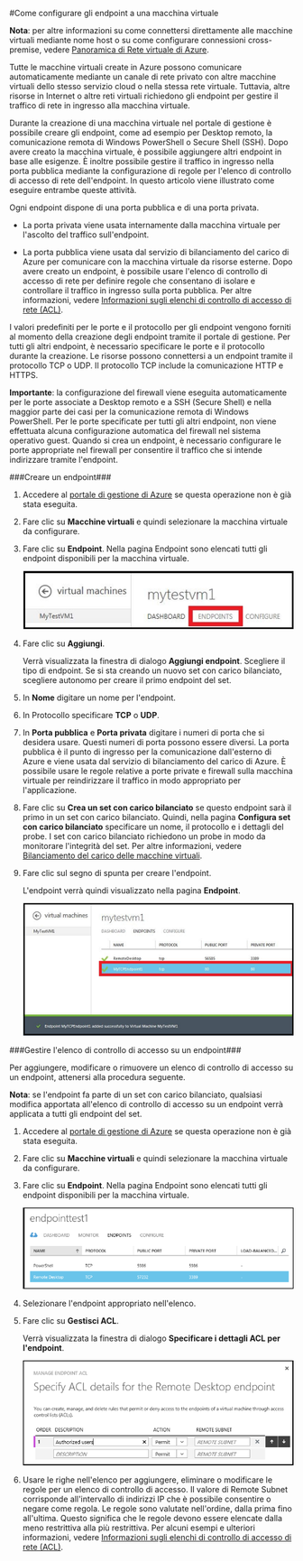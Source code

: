 ﻿<properties urlDisplayName="Set up endpoints" pageTitle="Configurare gli endpoint in una macchina virtuale in Azure" metaKeywords="Azure config setup, configuring vm connection" description="Learn how to setup communication with a virtual machine in Azure." metaCanonical="" services="virtual-machines" documentationCenter="" title="" authors="timlt" solutions="" manager="timlt" editor="" />

<tags ms.service="virtual-machines" ms.workload="infrastructure-services" ms.tgt_pltfrm="na" ms.devlang="na" ms.topic="article" ms.date="10/29/2014" ms.author="kathydav" />

#Come configurare gli endpoint a una macchina virtuale

**Nota**: per altre informazioni su come connettersi direttamente alle macchine virtuali mediante nome host o su come configurare connessioni cross-premise, vedere [Panoramica di Rete virtuale di Azure](http://go.microsoft.com/fwlink/p/?LinkID=294063).

Tutte le macchine virtuali create in Azure possono comunicare automaticamente mediante un canale di rete privato con altre macchine virtuali dello stesso servizio cloud o nella stessa rete virtuale. Tuttavia, altre risorse in Internet o altre reti virtuali richiedono gli endpoint per gestire il traffico di rete in ingresso alla macchina virtuale. 

Durante la creazione di una macchina virtuale nel portale di gestione è possibile creare gli endpoint, come ad esempio per Desktop remoto, la comunicazione remota di Windows PowerShell o Secure Shell (SSH). Dopo avere creato la macchina virtuale, è possibile aggiungere altri endpoint in base alle esigenze. È inoltre possibile gestire il traffico in ingresso nella porta pubblica mediante la configurazione di regole per l'elenco di controllo di accesso di rete dell'endpoint. In questo articolo viene illustrato come eseguire entrambe queste attività.

Ogni endpoint dispone di una porta pubblica e di una porta privata.

- La porta privata viene usata internamente dalla macchina virtuale per l'ascolto del traffico sull'endpoint.

- La porta pubblica viene usata dal servizio di bilanciamento del carico di Azure per comunicare con la macchina virtuale da risorse esterne. Dopo avere creato un endpoint, è possibile usare l'elenco di controllo di accesso di rete per definire regole che consentano di isolare e controllare il traffico in ingresso sulla porta pubblica. Per altre informazioni, vedere [Informazioni sugli elenchi di controllo di accesso di rete (ACL)](http://go.microsoft.com/fwlink/p/?LinkId=303816).

I valori predefiniti per le porte e il protocollo per gli endpoint vengono forniti al momento della creazione degli endpoint tramite il portale di gestione. Per tutti gli altri endpoint, è necessario specificare le porte e il protocollo durante la creazione. Le risorse possono connettersi a un endpoint tramite il protocollo TCP o UDP. Il protocollo TCP include la comunicazione HTTP e HTTPS.  

**Importante**: la configurazione del firewall viene eseguita automaticamente per le porte associate a Desktop remoto e a SSH (Secure Shell) e nella maggior parte dei casi per la comunicazione remota di Windows PowerShell. Per le porte specificate per tutti gli altri endpoint, non viene effettuata alcuna configurazione automatica del firewall nel sistema operativo guest. Quando si crea un endpoint, è necessario configurare le porte appropriate nel firewall per consentire il traffico che si intende indirizzare tramite l'endpoint.

###Creare un endpoint###

1. Accedere al [portale di gestione di Azure](http://manage.windowsazure.com) se questa operazione non è già stata eseguita.

2. Fare clic su **Macchine virtuali** e quindi selezionare la macchina virtuale da configurare.

3. Fare clic su **Endpoint**. Nella pagina Endpoint sono elencati tutti gli endpoint disponibili per la macchina virtuale.

	![Endpoints](./media/virtual-machines-set-up-endpoints/endpointswindows.png)

4.	Fare clic su **Aggiungi**.

	Verrà visualizzata la finestra di dialogo **Aggiungi endpoint**. Scegliere il tipo di endpoint. Se si sta creando un nuovo set con carico bilanciato, scegliere autonomo per creare il primo endpoint del set.
	
5. In **Nome** digitare un nome per l'endpoint.

6. In Protocollo specificare **TCP** o **UDP**.

7. In **Porta pubblica** e **Porta privata** digitare i numeri di porta che si desidera usare. Questi numeri di porta possono essere diversi. La porta pubblica è il punto di ingresso per la comunicazione dall'esterno di Azure e viene usata dal servizio di bilanciamento del carico di Azure. È possibile usare le regole relative a porte private e firewall sulla macchina virtuale per reindirizzare il traffico in modo appropriato per l'applicazione.

8. Fare clic su **Crea un set con carico bilanciato** se questo endpoint sarà il primo in un set con carico bilanciato. Quindi, nella pagina **Configura set con carico bilanciato** specificare un nome, il protocollo e i dettagli del probe. I set con carico bilanciato richiedono un probe in modo da monitorare l'integrità del set. Per altre informazioni, vedere [Bilanciamento del carico delle macchine virtuali](http://www.windowsazure.com/it-it/manage/windows/common-tasks/how-to-load-balance-virtual-machines/).  

9.	Fare clic sul segno di spunta per creare l'endpoint.

	L'endpoint verrà quindi visualizzato nella pagina **Endpoint**.

	![Endpoint creation successful](./media/virtual-machines-set-up-endpoints/endpointwindowsnew.png)

###Gestire l'elenco di controllo di accesso su un endpoint###

Per aggiungere, modificare o rimuovere un elenco di controllo di accesso su un endpoint, attenersi alla procedura seguente.

**Nota**: se l'endpoint fa parte di un set con carico bilanciato, qualsiasi modifica apportata all'elenco di controllo di accesso su un endpoint verrà applicata a tutti gli endpoint del set.

1. Accedere al [portale di gestione di Azure](http://manage.windowsazure.com) se questa operazione non è già stata eseguita.

2. Fare clic su **Macchine virtuali** e quindi selezionare la macchina virtuale da configurare.

3. Fare clic su **Endpoint**. Nella pagina Endpoint sono elencati tutti gli endpoint disponibili per la macchina virtuale.

    ![ACL list](./media/virtual-machines-set-up-endpoints/EndpointsShowsDefaultEndpointsForVM.png)

4. Selezionare l'endpoint appropriato nell'elenco. 

5. Fare clic su **Gestisci ACL**.

    Verrà visualizzata la finestra di dialogo **Specificare i dettagli ACL per l'endpoint**.

    ![Specify ACL details](./media/virtual-machines-set-up-endpoints/EndpointACLdetails.png)

6. Usare le righe nell'elenco per aggiungere, eliminare o modificare le regole per un elenco di controllo di accesso. Il valore di Remote Subnet corrisponde all'intervallo di indirizzi IP che è possibile consentire o negare come regola. Le regole sono valutate nell'ordine, dalla prima fino all'ultima. Questo significa che le regole devono essere elencate dalla meno restrittiva alla più restrittiva. Per alcuni esempi e ulteriori informazioni, vedere [Informazioni sugli elenchi di controllo di accesso di rete (ACL)](http://go.microsoft.com/fwlink/p/?LinkId=303816).

<!--HONumber=35.1-->

